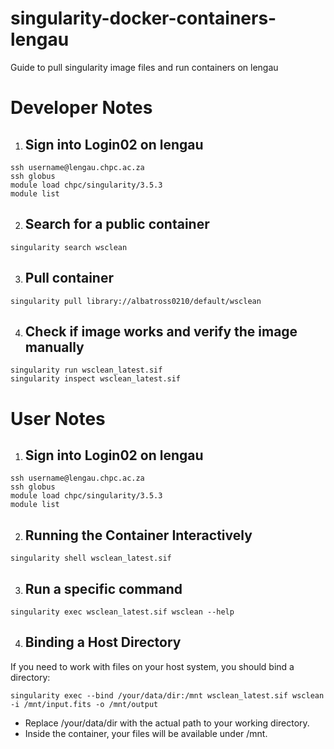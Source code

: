 # singularity-docker-containers-lengau
Guide to pull singularity image files and run containers on lengau

# Developer Notes

1. ## Sign into Login02 on lengau

```
ssh username@lengau.chpc.ac.za
ssh globus
module load chpc/singularity/3.5.3
module list
```

2. ## Search for a public container
```
singularity search wsclean
```
3. ## Pull container
```
singularity pull library://albatross0210/default/wsclean
```
4. ## Check if image works and verify the image manually 
```
singularity run wsclean_latest.sif
singularity inspect wsclean_latest.sif
```

# User Notes
1. ## Sign into Login02 on lengau
```
ssh username@lengau.chpc.ac.za
ssh globus
module load chpc/singularity/3.5.3
module list
```

2. ## Running the Container Interactively
```
singularity shell wsclean_latest.sif
```
3. ## Run a specific command
```
singularity exec wsclean_latest.sif wsclean --help
```
4. ## Binding a Host Directory
If you need to work with files on your host system, you should bind a directory:
```
singularity exec --bind /your/data/dir:/mnt wsclean_latest.sif wsclean -i /mnt/input.fits -o /mnt/output
```
- Replace /your/data/dir with the actual path to your working directory.
- Inside the container, your files will be available under /mnt.
   
